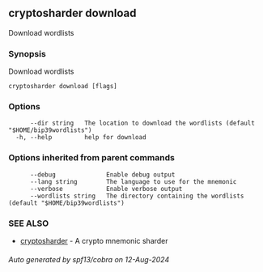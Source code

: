 ## cryptosharder download

Download wordlists

### Synopsis

Download wordlists

```
cryptosharder download [flags]
```

### Options

```
      --dir string   The location to download the wordlists (default "$HOME/bip39wordlists")
  -h, --help         help for download
```

### Options inherited from parent commands

```
      --debug              Enable debug output
      --lang string        The language to use for the mnemonic
      --verbose            Enable verbose output
      --wordlists string   The directory containing the wordlists (default "$HOME/bip39wordlists")
```

### SEE ALSO

* [cryptosharder](cryptosharder.md)	 - A crypto mnemonic sharder

###### Auto generated by spf13/cobra on 12-Aug-2024
